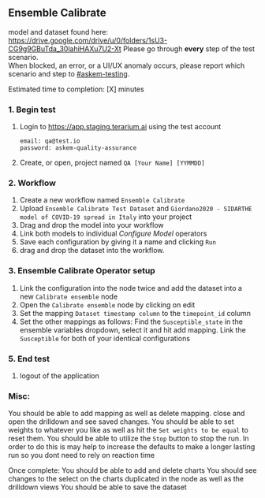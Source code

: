 ## Ensemble Calibrate
model and dataset found here: https://drive.google.com/drive/u/0/folders/1sU3-CG9g9GBuTda_30lahiHAXu7U2-Xt
Please go through __every__ step of the test scenario.\
When blocked, an error, or a UI/UX anomaly occurs, please report which scenario and step to [\#askem-testing](https://unchartedsoftware.slack.com/archives/C06FGLXB2CE).

Estimated time to completion: [X] minutes

### 1. Begin test
1. Login to https://app.staging.terarium.ai using the test account
    ```
    email: qa@test.io
    password: askem-quality-assurance
    ```
2. Create, or open, project named `QA [Your Name] [YYMMDD]`

### 2. Workflow
1. Create a new workflow named `Ensemble Calibrate`
2. Upload `Ensemble Calibrate Test Dataset` and `Giordano2020 - SIDARTHE model of COVID-19 spread in Italy` into your project
3. Drag and drop the model into your workflow
4. Link both models to individual  _Configure Model_ operators 
6. Save each configuration by giving it a name and clicking `Run`
7. drag and drop the dataset into the workflow.

### 3. Ensemble Calibrate Operator setup
1. Link the configuration into the node twice and add the dataset into a new `Calibrate ensemble` node
2. Open the `Calibrate ensemble` node by clicking on edit
3. Set the mapping `Dataset timestamp column` to the `timepoint_id` column
4. Set the other mappings as follows:
    Find the `Susceptible_state` in the ensemble variables dropdown, select it and hit add mapping.
      Link the `Susceptible` for both of your identical configurations

### 5. End test
1. logout of the application 

### Misc:
You should be able to add mapping as well as delete mapping. close and open the drilldown and see saved changes.
You should be able to set weights to whatever you like as well as hit the `Set weights to be equal` to reset them.
You should be able to utilize the `Stop` button to stop the run. In order to do this is may help to increase the 
defaults to make a longer lasting run so you dont need to rely on reaction time

Once complete:
You should be able to add and delete charts
You should see changes to the select on the charts duplicated in the node as well as the drilldown views
You should be able to save the dataset 


